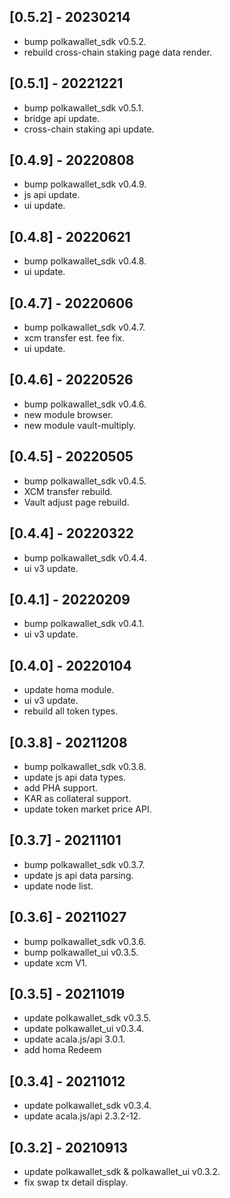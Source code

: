 ## [0.5.2] - 20230214
- bump polkawallet_sdk v0.5.2.
- rebuild cross-chain staking page data render.

## [0.5.1] - 20221221
- bump polkawallet_sdk v0.5.1.
- bridge api update.
- cross-chain staking api update.

## [0.4.9] - 20220808
- bump polkawallet_sdk v0.4.9.
- js api update.
- ui update.

## [0.4.8] - 20220621
- bump polkawallet_sdk v0.4.8.
- ui update.

## [0.4.7] - 20220606
- bump polkawallet_sdk v0.4.7.
- xcm transfer est. fee fix.
- ui update.

## [0.4.6] - 20220526
- bump polkawallet_sdk v0.4.6.
- new module browser.
- new module vault-multiply.

## [0.4.5] - 20220505
- bump polkawallet_sdk v0.4.5.
- XCM transfer rebuild.
- Vault adjust page rebuild.

## [0.4.4] - 20220322
- bump polkawallet_sdk v0.4.4.
- ui v3 update.

## [0.4.1] - 20220209
- bump polkawallet_sdk v0.4.1.
- ui v3 update.

## [0.4.0] - 20220104
- update homa module.
- ui v3 update.
- rebuild all token types.

## [0.3.8] - 20211208
- bump polkawallet_sdk v0.3.8.
- update js api data types.
- add PHA support.
- KAR as collateral support.
- update token market price API.

## [0.3.7] - 20211101
- bump polkawallet_sdk v0.3.7.
- update js api data parsing.
- update node list.

## [0.3.6] - 20211027
- bump polkawallet_sdk v0.3.6.
- bump polkawallet_ui v0.3.5.
- update xcm V1.

## [0.3.5] - 20211019
- update polkawallet_sdk v0.3.5.
- update polkawallet_ui v0.3.4.
- update acala.js/api 3.0.1.
- add homa Redeem

## [0.3.4] - 20211012
- update polkawallet_sdk v0.3.4.
- update acala.js/api 2.3.2-12.

## [0.3.2] - 20210913
- update polkawallet_sdk & polkawallet_ui v0.3.2.
- fix swap tx detail display.

